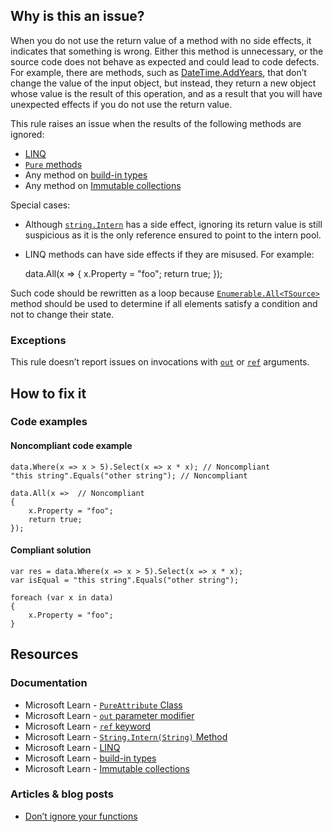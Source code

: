 ## Why is this an issue?

When you do not use the return value of a method with no side effects, it indicates that something is wrong. Either this method is unnecessary, or
the source code does not behave as expected and could lead to code defects. For example, there are methods, such as [DateTime.AddYears](https://learn.microsoft.com/en-us/dotnet/api/system.datetime.addyears), that don’t change the value of the input object,
but instead, they return a new object whose value is the result of this operation, and as a result that you will have unexpected effects if you do not
use the return value.

This rule raises an issue when the results of the following methods are ignored:

-  [LINQ](https://learn.microsoft.com/en-us/dotnet/csharp/programming-guide/concepts/linq/)
-  [`Pure` methods](https://learn.microsoft.com/en-us/dotnet/api/system.diagnostics.contracts.pureattribute)
-  Any method on [build-in types](https://learn.microsoft.com/en-us/dotnet/csharp/language-reference/builtin-types/built-in-types)
-  Any method on [Immutable
  collections](https://learn.microsoft.com/en-us/archive/msdn-magazine/2017/march/net-framework-immutable-collections)

Special cases:

-  Although [`string.Intern`](https://learn.microsoft.com/en-us/dotnet/api/system.string.intern) has a side effect, ignoring
  its return value is still suspicious as it is the only reference ensured to point to the intern pool.
-  LINQ methods can have side effects if they are misused. For example:

    data.All(x =>
    {
        x.Property = "foo";
        return true;
    });

Such code should be rewritten as a loop because [`Enumerable.All<TSource>`](https://learn.microsoft.com/en-us/dotnet/api/system.linq.enumerable.all) method should be used to
determine if all elements satisfy a condition and not to change their state.

### Exceptions

This rule doesn’t report issues on invocations with [`out`](https://learn.microsoft.com/en-us/dotnet/csharp/language-reference/keywords/out-parameter-modifier) or [`ref`](https://learn.microsoft.com/en-us/dotnet/csharp/language-reference/keywords/ref) arguments.

## How to fix it

### Code examples

#### Noncompliant code example

    data.Where(x => x > 5).Select(x => x * x); // Noncompliant
    "this string".Equals("other string"); // Noncompliant
    
    data.All(x =>  // Noncompliant
    {
        x.Property = "foo";
        return true;
    });

#### Compliant solution

    var res = data.Where(x => x > 5).Select(x => x * x);
    var isEqual = "this string".Equals("other string");
    
    foreach (var x in data)
    {
        x.Property = "foo";
    }

## Resources

### Documentation

-  Microsoft Learn - [`PureAttribute`
  Class](https://learn.microsoft.com/en-us/dotnet/api/system.diagnostics.contracts.pureattribute)
-  Microsoft Learn - [`out`
  parameter modifier](https://learn.microsoft.com/en-us/dotnet/csharp/language-reference/keywords/out-parameter-modifier)
-  Microsoft Learn - [`ref` keyword](https://learn.microsoft.com/en-us/dotnet/csharp/language-reference/keywords/ref)
-  Microsoft Learn - [`String.Intern(String)` Method](https://learn.microsoft.com/en-us/dotnet/api/system.string.intern)
-  Microsoft Learn - [LINQ](https://learn.microsoft.com/en-us/dotnet/csharp/programming-guide/concepts/linq/)
-  Microsoft Learn - [build-in types](https://learn.microsoft.com/en-us/dotnet/csharp/language-reference/builtin-types/built-in-types)
-  Microsoft Learn - [Immutable
  collections](https://learn.microsoft.com/en-us/archive/msdn-magazine/2017/march/net-framework-immutable-collections)

### Articles & blog posts

-  [Don’t ignore your functions](https://www.daniellittle.dev/dont-ignore-your-functions)